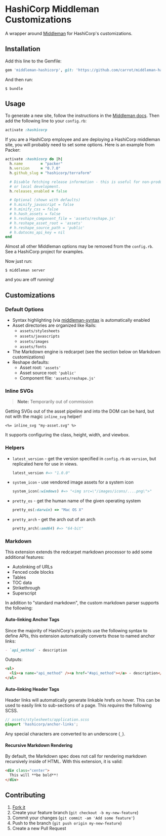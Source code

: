 # HashiCorp Middleman Customizations

A wrapper around [Middleman](https://middlemanapp.com/) for HashiCorp's customizations.

## Installation

Add this line to the Gemfile:

```ruby
gem 'middleman-hashicorp', git: 'https://github.com/carrot/middleman-hashicorp'
```

And then run:

```shell
$ bundle
```

## Usage

To generate a new site, follow the instructions in the [Middleman docs](http://middlemanapp.com/basics/getting-started/). Then add the following line to your `config.rb`:

```ruby
activate :hashicorp
```

If you are a HashiCorp employee and are deploying a HashiCorp middleman site, you will probably need to set some options. Here is an example from Packer:

```ruby
activate :hashicorp do |h|
  h.name        = "packer"
  h.version     = "0.7.0"
  h.github_slug = "hashicorp/terraform"

  # Disable fetching release information - this is useful for non-product site
  # or local development.
  h.releases_enabled = false

  # Optional (shown with defaults)
  # h.minify_javascript = false
  # h.minify_css = false
  # h.hash_assets = false
  # h.reshape_component_file = 'assets/reshape.js'
  # h.reshape_asset_root = 'assets'
  # h.reshape_source_path = 'public'
  # h.datocms_api_key = nil
end
```

Almost all other Middleman options may be removed from the `config.rb`. See a HashiCorp project for examples.

Now just run:

```shell
$ middleman server
```

and you are off running!

## Customizations

### Default Options

- Syntax highlighting (via [middleman-syntax](https://github.com/middleman/middleman-syntax) is automatically enabled
- Asset directories are organized like Rails:
  - `assets/stylesheets`
  - `assets/javascripts`
  - `assets/images`
  - `assets/fonts`
- The Markdown engine is redcarpet (see the section below on Markdown customizations)
- Reshape defaults:
  - Asset root: `'assets'`
  - Asset source root: `'public'`
  - Component file: `'assets/reshape.js'`

### Inline SVGs

> **Note:** Temporarily out of commission

Getting SVGs out of the asset pipeline and into the DOM can be hard, but not
with the magic `inline_svg` helper!

```erb
<%= inline_svg "my-asset.svg" %>
```

It supports configuring the class, height, width, and viewbox.

### Helpers

- `latest_version` - get the version specified in `config.rb` as `version`, but replicated here for use in views.

  ```ruby
  latest_version #=> "1.0.0"
  ```

- `system_icon` - use vendored image assets for a system icon

  ```ruby
  system_icon(:windows) #=> "<img src=\"/images/icons/....png\">"
  ```

- `pretty_os` - get the human name of the given operating system

  ```ruby
  pretty_os(:darwin) => "Mac OS X"
  ```

- `pretty_arch` - get the arch out of an arch

  ```ruby
  pretty_arch(:amd64) #=> "64-bit"
  ```

### Markdown

This extension extends the redcarpet markdown processor to add some additional features:

- Autolinking of URLs
- Fenced code blocks
- Tables
- TOC data
- Strikethrough
- Superscript

In addition to "standard markdown", the custom markdown parser supports the following:

#### Auto-linking Anchor Tags

Since the majority of HashiCorp's projects use the following syntax to define APIs, this extension automatically converts those to named anchor links:

```markdown
- `api_method` - description
```

Outputs:

```html
<ul>
  <li><a name="api_method" /><a href="#api_method"></a> - description</li>
</ul>
```

#### Auto-linking Header Tags

Header links will automatically generate linkable hrefs on hover. This can be used to easily link to sub-sections of a page. This _requires_ the following SCSS.

```scss
// assets/stylesheets/application.scss
@import 'hashicorp/anchor-links';
```

Any special characters are converted to an underscore (`_`).

#### Recursive Markdown Rendering

By default, the Markdown spec does not call for rendering markdown recursively inside of HTML. With this extension, it is valid:

```markdown
<div class="center">
  This will **be bold**!
</div>
```

## Contributing

1.  [Fork it](https://github.com/hashicorp/middleman-hashicorp/fork)
2.  Create your feature branch (`git checkout -b my-new-feature`)
3.  Commit your changes (`git commit -am 'Add some feature'`)
4.  Push to the branch (`git push origin my-new-feature`)
5.  Create a new Pull Request
